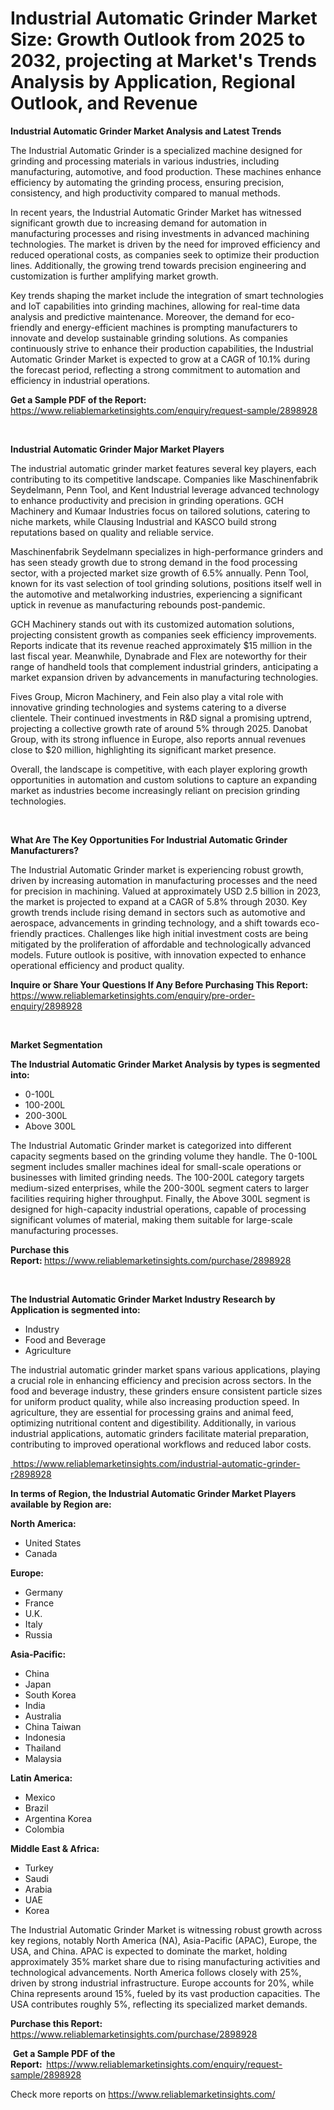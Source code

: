 <p><h1>Industrial Automatic Grinder Market Size: Growth Outlook from 2025 to 2032, projecting at Market's Trends Analysis by Application, Regional Outlook, and Revenue</h1></p><p><strong>Industrial Automatic Grinder Market Analysis and Latest Trends</strong></p>
<p><p>The Industrial Automatic Grinder is a specialized machine designed for grinding and processing materials in various industries, including manufacturing, automotive, and food production. These machines enhance efficiency by automating the grinding process, ensuring precision, consistency, and high productivity compared to manual methods. </p><p>In recent years, the Industrial Automatic Grinder Market has witnessed significant growth due to increasing demand for automation in manufacturing processes and rising investments in advanced machining technologies. The market is driven by the need for improved efficiency and reduced operational costs, as companies seek to optimize their production lines. Additionally, the growing trend towards precision engineering and customization is further amplifying market growth.</p><p>Key trends shaping the market include the integration of smart technologies and IoT capabilities into grinding machines, allowing for real-time data analysis and predictive maintenance. Moreover, the demand for eco-friendly and energy-efficient machines is prompting manufacturers to innovate and develop sustainable grinding solutions. As companies continuously strive to enhance their production capabilities, the Industrial Automatic Grinder Market is expected to grow at a CAGR of 10.1% during the forecast period, reflecting a strong commitment to automation and efficiency in industrial operations.</p></p>
<p><strong>Get a Sample PDF of the Report:&nbsp;</strong> <a href="https://www.reliablemarketinsights.com/enquiry/request-sample/2898928?utm_campaign=2636&utm_medium=2&utm_source=Github&utm_content=ia&utm_term=15032025&utm_id=industrial-automatic-grinder">https://www.reliablemarketinsights.com/enquiry/request-sample/2898928</a></p>
<p>&nbsp;</p>
<p><strong>Industrial Automatic Grinder Major Market Players</strong></p>
<p><p>The industrial automatic grinder market features several key players, each contributing to its competitive landscape. Companies like Maschinenfabrik Seydelmann, Penn Tool, and Kent Industrial leverage advanced technology to enhance productivity and precision in grinding operations. GCH Machinery and Kumaar Industries focus on tailored solutions, catering to niche markets, while Clausing Industrial and KASCO build strong reputations based on quality and reliable service.</p><p>Maschinenfabrik Seydelmann specializes in high-performance grinders and has seen steady growth due to strong demand in the food processing sector, with a projected market size growth of 6.5% annually. Penn Tool, known for its vast selection of tool grinding solutions, positions itself well in the automotive and metalworking industries, experiencing a significant uptick in revenue as manufacturing rebounds post-pandemic.</p><p>GCH Machinery stands out with its customized automation solutions, projecting consistent growth as companies seek efficiency improvements. Reports indicate that its revenue reached approximately $15 million in the last fiscal year. Meanwhile, Dynabrade and Flex are noteworthy for their range of handheld tools that complement industrial grinders, anticipating a market expansion driven by advancements in manufacturing technologies.</p><p>Fives Group, Micron Machinery, and Fein also play a vital role with innovative grinding technologies and systems catering to a diverse clientele. Their continued investments in R&D signal a promising uptrend, projecting a collective growth rate of around 5% through 2025. Danobat Group, with its strong influence in Europe, also reports annual revenues close to $20 million, highlighting its significant market presence.</p><p>Overall, the landscape is competitive, with each player exploring growth opportunities in automation and custom solutions to capture an expanding market as industries become increasingly reliant on precision grinding technologies.</p></p>
<p>&nbsp;</p>
<p><strong>What Are The Key Opportunities For Industrial Automatic Grinder Manufacturers?</strong></p>
<p><p>The Industrial Automatic Grinder market is experiencing robust growth, driven by increasing automation in manufacturing processes and the need for precision in machining. Valued at approximately USD 2.5 billion in 2023, the market is projected to expand at a CAGR of 5.8% through 2030. Key growth trends include rising demand in sectors such as automotive and aerospace, advancements in grinding technology, and a shift towards eco-friendly practices. Challenges like high initial investment costs are being mitigated by the proliferation of affordable and technologically advanced models. Future outlook is positive, with innovation expected to enhance operational efficiency and product quality.</p></p>
<p><strong>Inquire or Share Your Questions If Any Before Purchasing This Report:</strong> <a href="https://www.reliablemarketinsights.com/enquiry/pre-order-enquiry/2898928?utm_campaign=2636&utm_medium=2&utm_source=Github&utm_content=ia&utm_term=15032025&utm_id=industrial-automatic-grinder">https://www.reliablemarketinsights.com/enquiry/pre-order-enquiry/2898928</a></p>
<p>&nbsp;</p>
<p><strong>Market Segmentation</strong></p>
<p><strong>The Industrial Automatic Grinder Market Analysis by types is segmented into:</strong></p>
<p><ul><li>0-100L</li><li>100-200L</li><li>200-300L</li><li>Above 300L</li></ul></p>
<p><p>The Industrial Automatic Grinder market is categorized into different capacity segments based on the grinding volume they handle. The 0-100L segment includes smaller machines ideal for small-scale operations or businesses with limited grinding needs. The 100-200L category targets medium-sized enterprises, while the 200-300L segment caters to larger facilities requiring higher throughput. Finally, the Above 300L segment is designed for high-capacity industrial operations, capable of processing significant volumes of material, making them suitable for large-scale manufacturing processes.</p></p>
<p><strong>Purchase this Report:&nbsp;</strong><a href="https://www.reliablemarketinsights.com/purchase/2898928?utm_campaign=2636&utm_medium=2&utm_source=Github&utm_content=ia&utm_term=15032025&utm_id=industrial-automatic-grinder">https://www.reliablemarketinsights.com/purchase/2898928</a></p>
<p>&nbsp;</p>
<p><strong>The Industrial Automatic Grinder Market Industry Research by Application is segmented into:</strong></p>
<p><ul><li>Industry</li><li>Food and Beverage</li><li>Agriculture</li></ul></p>
<p><p>The industrial automatic grinder market spans various applications, playing a crucial role in enhancing efficiency and precision across sectors. In the food and beverage industry, these grinders ensure consistent particle sizes for uniform product quality, while also increasing production speed. In agriculture, they are essential for processing grains and animal feed, optimizing nutritional content and digestibility. Additionally, in various industrial applications, automatic grinders facilitate material preparation, contributing to improved operational workflows and reduced labor costs.</p></p>
<p><a href="https://www.reliablemarketinsights.com/industrial-automatic-grinder-r2898928?utm_campaign=2636&utm_medium=2&utm_source=Github&utm_content=ia&utm_term=15032025&utm_id=industrial-automatic-grinder">&nbsp;https://www.reliablemarketinsights.com/industrial-automatic-grinder-r2898928</a></p>
<p><strong>In terms of Region, the Industrial Automatic Grinder Market Players available by Region are:</strong></p>
<p>
    <p> <strong> North America: </strong>
        <ul>
            <li>United States</li>
            <li>Canada</li>
        </ul>
        </p> 
    <p> <strong> Europe: </strong>
        <ul>
            <li>Germany</li>
            <li>France</li>
            <li>U.K.</li>
            <li>Italy</li>
            <li>Russia</li>
        </ul>
        </p> 
    <p> <strong> Asia-Pacific: </strong>
        <ul>
            <li>China</li>
            <li>Japan</li>
            <li>South Korea</li>
            <li>India</li>
            <li>Australia</li>
            <li>China Taiwan</li>
            <li>Indonesia</li>
            <li>Thailand</li>
            <li>Malaysia</li>
        </ul>
        </p> 
    <p> <strong> Latin America: </strong>
        <ul>
            <li>Mexico</li>
            <li>Brazil</li>
            <li>Argentina Korea</li>
            <li>Colombia</li>
        </ul>
        </p> 
    <p> <strong> Middle East & Africa: </strong>
        <ul>
            <li>Turkey</li>
            <li>Saudi</li>
            <li>Arabia</li>
            <li>UAE</li>
            <li>Korea</li>
        </ul>
    </p>
    </p>
<p><p>The Industrial Automatic Grinder Market is witnessing robust growth across key regions, notably North America (NA), Asia-Pacific (APAC), Europe, the USA, and China. APAC is expected to dominate the market, holding approximately 35% market share due to rising manufacturing activities and technological advancements. North America follows closely with 25%, driven by strong industrial infrastructure. Europe accounts for 20%, while China represents around 15%, fueled by its vast production capacities. The USA contributes roughly 5%, reflecting its specialized market demands.</p></p>
<p><strong>Purchase this Report: </strong><a href="https://www.reliablemarketinsights.com/purchase/2898928?utm_campaign=2636&utm_medium=2&utm_source=Github&utm_content=ia&utm_term=15032025&utm_id=industrial-automatic-grinder">https://www.reliablemarketinsights.com/purchase/2898928</a></p>
<p>&nbsp;<strong>Get a Sample PDF of the Report:&nbsp;&nbsp;</strong><a href="https://www.reliablemarketinsights.com/enquiry/request-sample/2898928?utm_campaign=2636&utm_medium=2&utm_source=Github&utm_content=ia&utm_term=15032025&utm_id=industrial-automatic-grinder">https://www.reliablemarketinsights.com/enquiry/request-sample/2898928</a></p>
<p><strong></strong></p>
<p>Check more reports on <a href="https://www.reliablemarketinsights.com/?utm_campaign=2636&utm_medium=2&utm_source=Github&utm_content=ia&utm_term=15032025&utm_id=industrial-automatic-grinder">https://www.reliablemarketinsights.com/</a></p>